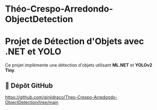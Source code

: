 # Théo-Crespo-Arredondo-ObjectDetection

# Projet de Détection d'Objets avec .NET et YOLO

Ce projet implémente une détection d'objets utilisant **ML.NET** et **YOLOv2 Tiny**.

## 📂 Dépôt GitHub
https://github.com/ginjidraco/Theo-Crespo-Arredondo-ObjectDetection/tree/main